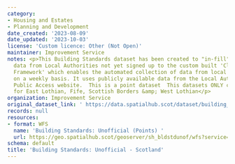 ```yaml
---
category:
- Housing and Estates
- Planning and Development
date_created: '2023-08-09'
date_updated: '2023-10-03'
license: 'Custom licence: Other (Not Open)'
maintainer: Improvement Service
notes: <p>This Building Standards dataset has been created to "in-fill" the missing
  data from Local Authorities not yet signed up to the custom built 'Cloud Connector
  Framework' which enables the automated collection of data from local data systems
  on a weekly basis. It uses publicly available data from the Local Authorities IDOX
  Public Access website.  This is a point dataset  This datasets ONLY contains data
  for East Lothian, Fife, Scottish Borders &amp; West Lothian</p>
organization: Improvement Service
original_dataset_link: ' https://data.spatialhub.scot/dataset/building_standards_unofficial-is'
records: null
resources:
- format: WFS
  name: 'Building Standards: Unofficial (Points) '
  url: https://geo.spatialhub.scot/geoserver/sh_bldstdunof/wfs?service=wfs&typeName=sh_bldstdunof:pub_bldstdunofpnt
schema: default
title: 'Building Standards: Unofficial - Scotland'
---
```

